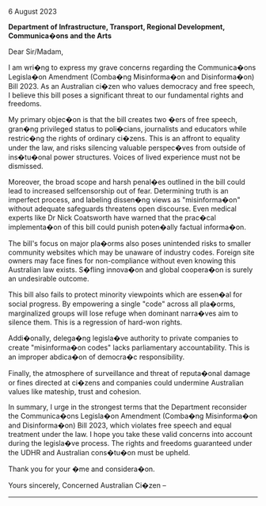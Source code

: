 6 August 2023

**Department of Infrastructure, Transport, Regional Development, Communica�ons and the Arts**

Dear Sir/Madam,

I am wri�ng to express my grave concerns regarding the Communica�ons Legisla�on Amendment
(Comba�ng Misinforma�on and Disinforma�on) Bill 2023. As an Australian ci�zen who values
democracy and free speech, I believe this bill poses a significant threat to our fundamental rights and
freedoms.

My primary objec�on is that the bill creates two �ers of free speech, gran�ng privileged status to
poli�cians, journalists and educators while restric�ng the rights of ordinary ci�zens. This is an affront
to equality under the law, and risks silencing valuable perspec�ves from outside of ins�tu�onal
power structures. Voices of lived experience must not be dismissed.

Moreover, the broad scope and harsh penal�es outlined in the bill could lead to increased selfcensorship out of fear. Determining truth is an imperfect process, and labeling dissen�ng views as
"misinforma�on" without adequate safeguards threatens open discourse. Even medical experts like
Dr Nick Coatsworth have warned that the prac�cal implementa�on of this bill could punish
poten�ally factual informa�on.

The bill's focus on major pla�orms also poses unintended risks to smaller community websites which
may be unaware of industry codes. Foreign site owners may face fines for non-compliance without
even knowing this Australian law exists. S�fling innova�on and global coopera�on is surely an
undesirable outcome.

This bill also fails to protect minority viewpoints which are essen�al for social progress. By
empowering a single "code" across all pla�orms, marginalized groups will lose refuge when
dominant narra�ves aim to silence them. This is a regression of hard-won rights.

Addi�onally, delega�ng legisla�ve authority to private companies to create "misinforma�on codes"
lacks parliamentary accountability. This is an improper abdica�on of democra�c responsibility.

Finally, the atmosphere of surveillance and threat of reputa�onal damage or fines directed at ci�zens
and companies could undermine Australian values like mateship, trust and cohesion.

In summary, I urge in the strongest terms that the Department reconsider the Communica�ons
Legisla�on Amendment (Comba�ng Misinforma�on and Disinforma�on) Bill 2023, which violates
free speech and equal treatment under the law. I hope you take these valid concerns into account
during the legisla�ve process. The rights and freedoms guaranteed under the UDHR and Australian
cons�tu�on must be upheld.

Thank you for your �me and considera�on.

Yours sincerely,
Concerned Australian Ci�zen –


-----

